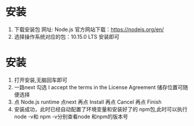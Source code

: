 # 安装
1. 下载安装包 网址: Node.js 官方网站下载：https://nodejs.org/en/
2. 选择操作系统对应的包：10.15.0 LTS 安装即可

# 安装
1. 打开安装,无脑回车即可
2. 一路next 勾选 I accept the terms in the License Agreement  储存位置可随便选择 
3. 点 Node.js runtime  点next  再点 Install  再点 Cancel  再点 Finish
4. 安装成功，此时已经自动配置了环境变量和安装好了的 npm包,此时可以执行node -v和 npm -v分别查看node 和npm的版本号

